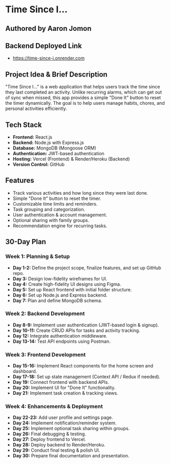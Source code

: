 # Time Since I...

## Authored by Aaron Jomon

## Backend Deployed Link
- https://time-since-i.onrender.com

## Project Idea & Brief Description
"Time Since I..." is a web application that helps users track the time since they last completed an activity. Unlike recurring alarms, which can get out of sync when missed, this app provides a simple "Done It" button to reset the timer dynamically. The goal is to help users manage habits, chores, and personal activities efficiently.

## Tech Stack
- **Frontend:** React.js
- **Backend:** Node.js with Express.js
- **Database:** MongoDB (Mongoose ORM)
- **Authentication:** JWT-based authentication
- **Hosting:** Vercel (Frontend) & Render/Heroku (Backend)
- **Version Control:** GitHub

## Features
- Track various activities and how long since they were last done.
- Simple "Done It" button to reset the timer.
- Customizable time limits and reminders.
- Task grouping and categorization.
- User authentication & account management.
- Optional sharing with family groups.
- Recommendation engine for recurring tasks.

## 30-Day Plan

### **Week 1: Planning & Setup**
- **Day 1-2:** Define the project scope, finalize features, and set up GitHub repo.
- **Day 3:** Design low-fidelity wireframes for UI.
- **Day 4:** Create high-fidelity UI designs using Figma.
- **Day 5:** Set up React frontend with initial folder structure.
- **Day 6:** Set up Node.js and Express backend.
- **Day 7:** Plan and define MongoDB schema.

### **Week 2: Backend Development**
- **Day 8-9:** Implement user authentication (JWT-based login & signup).
- **Day 10-11:** Create CRUD APIs for tasks and activity tracking.
- **Day 12:** Integrate authentication middleware.
- **Day 13-14:** Test API endpoints using Postman.

### **Week 3: Frontend Development**
- **Day 15-16:** Implement React components for the home screen and dashboard.
- **Day 17-18:** Set up state management (Context API / Redux if needed).
- **Day 19:** Connect frontend with backend APIs.
- **Day 20:** Implement UI for "Done It" functionality.
- **Day 21:** Implement task creation & tracking views.

### **Week 4: Enhancements & Deployment**
- **Day 22-23:** Add user profile and settings page.
- **Day 24:** Implement notification/reminder system.
- **Day 25:** Implement optional task sharing within groups.
- **Day 26:** Final debugging & testing.
- **Day 27:** Deploy frontend to Vercel.
- **Day 28:** Deploy backend to Render/Heroku.
- **Day 29:** Conduct final testing & polish UI.
- **Day 30:** Prepare final documentation and presentation.
